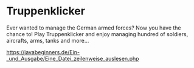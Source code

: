 # Truppenklicker
Ever wanted to manage the German armed forces? Now you have the chance to! Play Truppenklicker and enjoy managing hundred of soldiers, aircrafts, arms, tanks and more...

https://javabeginners.de/Ein-_und_Ausgabe/Eine_Datei_zeilenweise_auslesen.php
